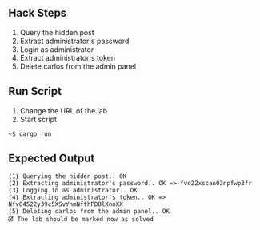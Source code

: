 ## Hack Steps

1. Query the hidden post
2. Extract administrator's password
3. Login as administrator
4. Extract administrator's token
5. Delete carlos from the admin panel

## Run Script

1. Change the URL of the lab
2. Start script

```
~$ cargo run
```

## Expected Output

```
⦗1⦘ Querying the hidden post.. OK
⦗2⦘ Extracting administrator's password.. OK => fvd22xscan03npfwp3fr
⦗3⦘ Logging in as administrator.. OK
⦗4⦘ Extracting administrator's token.. OK => Nfv84522y39c5XSvYnmNfthPD8lXnoXX
⦗5⦘ Deleting carlos from the admin panel.. OK
🗹 The lab should be marked now as solved
```
